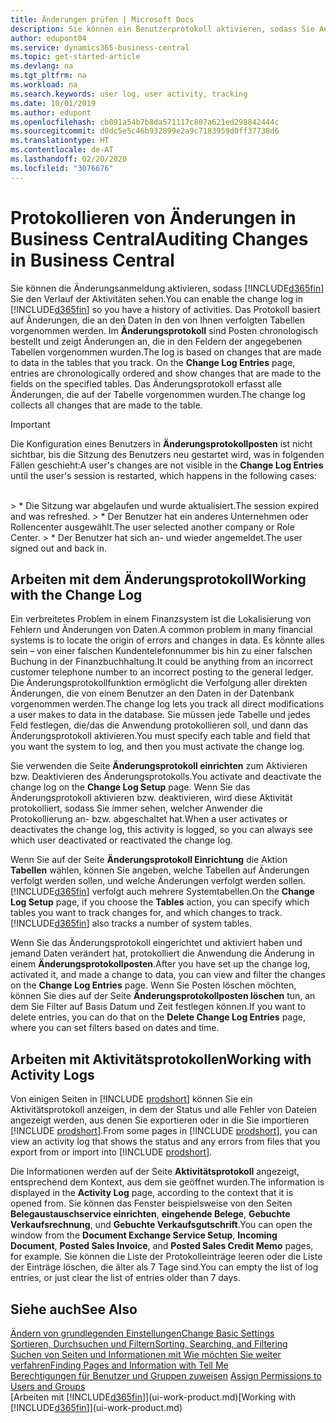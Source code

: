 ```yaml
---
title: Änderungen prüfen | Microsoft Docs
description: Sie können ein Benutzerprotokoll aktivieren, sodass Sie Aufzeichnungen über sämtliche Änderungen haben, die an den Daten in verfolgten Tabellen vorgenommen werden. Sie können Aktivitäten auch mit bestimmten Arten von Aktivitätsprotokollen verfolgen.
author: edupont04
ms.service: dynamics365-business-central
ms.topic: get-started-article
ms.devlang: na
ms.tgt_pltfrm: na
ms.workload: na
ms.search.keywords: user log, user activity, tracking
ms.date: 10/01/2019
ms.author: edupont
ms.openlocfilehash: cb091a54b7b8da571117c807a621ed298842444c
ms.sourcegitcommit: d0dc5e5c46b932899e2a9c7183959d0ff37738d6
ms.translationtype: HT
ms.contentlocale: de-AT
ms.lasthandoff: 02/20/2020
ms.locfileid: "3076676"
---
```

# <a name="auditing-changes-in-business-central"></a><span data-ttu-id="74812-104">Protokollieren von Änderungen in Business Central</span><span class="sxs-lookup"><span data-stu-id="74812-104">Auditing Changes in Business Central</span></span>

<span data-ttu-id="74812-105">Sie können die Änderungsanmeldung aktivieren, sodass [!INCLUDE[d365fin](includes/d365fin_md.md)] Sie den Verlauf der Aktivitäten sehen.</span><span class="sxs-lookup"><span data-stu-id="74812-105">You can enable the change log in [!INCLUDE[d365fin](includes/d365fin_md.md)] so you have a history of activities.</span></span> <span data-ttu-id="74812-106">Das Protokoll basiert auf Änderungen, die an den Daten in den von Ihnen verfolgten Tabellen vorgenommen werden. Im **Änderungsprotokoll** sind Posten chronologisch bestellt und zeigt Änderungen an, die in den Feldern der angegebenen Tabellen vorgenommen wurden.</span><span class="sxs-lookup"><span data-stu-id="74812-106">The log is based on changes that are made to data in the tables that you track. On the **Change Log Entries** page, entries are chronologically ordered and show changes that are made to the fields on the specified tables.</span></span> <span data-ttu-id="74812-107">Das Änderungsprotokoll erfasst alle Änderungen, die auf der Tabelle vorgenommen wurden.</span><span class="sxs-lookup"><span data-stu-id="74812-107">The change log collects all changes that are made to the table.</span></span>

> [!Important]
> <span data-ttu-id="74812-108">Die Konfiguration eines Benutzers in **Änderungsprotokollposten** ist nicht sichtbar, bis die Sitzung des Benutzers neu gestartet wird, was in folgenden Fällen geschieht:</span><span class="sxs-lookup"><span data-stu-id="74812-108">A user's changes are not visible in the **Change Log Entries** until the user's session is restarted, which happens in the following cases:</span></span>
<br />
> * <span data-ttu-id="74812-109">Die Sitzung war abgelaufen und wurde aktualisiert.</span><span class="sxs-lookup"><span data-stu-id="74812-109">The session expired and was refreshed.</span></span>
> * <span data-ttu-id="74812-110">Der Benutzer hat ein anderes Unternehmen oder Rollencenter ausgewählt.</span><span class="sxs-lookup"><span data-stu-id="74812-110">The user selected another company or Role Center.</span></span>
> * <span data-ttu-id="74812-111">Der Benutzer hat sich an- und wieder angemeldet.</span><span class="sxs-lookup"><span data-stu-id="74812-111">The user signed out and back in.</span></span>

## <a name="working-with-the-change-log"></a><span data-ttu-id="74812-112">Arbeiten mit dem Änderungsprotokoll</span><span class="sxs-lookup"><span data-stu-id="74812-112">Working with the Change Log</span></span>

<span data-ttu-id="74812-113">Ein verbreitetes Problem in einem Finanzsystem ist die Lokalisierung von Fehlern und Änderungen von Daten.</span><span class="sxs-lookup"><span data-stu-id="74812-113">A common problem in many financial systems is to locate the origin of errors and changes in data.</span></span> <span data-ttu-id="74812-114">Es könnte alles sein – von einer falschen Kundentelefonnummer bis hin zu einer falschen Buchung in der Finanzbuchhaltung.</span><span class="sxs-lookup"><span data-stu-id="74812-114">It could be anything from an incorrect customer telephone number to an incorrect posting to the general ledger.</span></span> <span data-ttu-id="74812-115">Die Änderungsprotokollfunktion ermöglicht die Verfolgung aller direkten Änderungen, die von einem Benutzer an den Daten in der Datenbank vorgenommen werden.</span><span class="sxs-lookup"><span data-stu-id="74812-115">The change log lets you track all direct modifications a user makes to data in the database.</span></span> <span data-ttu-id="74812-116">Sie müssen jede Tabelle und jedes Feld festlegen, die/das die Anwendung protokollieren soll, und dann das Änderungsprotokoll aktivieren.</span><span class="sxs-lookup"><span data-stu-id="74812-116">You must specify each table and field that you want the system to log, and then you must activate the change log.</span></span>  

<span data-ttu-id="74812-117">Sie verwenden die Seite **Änderungsprotokoll einrichten** zum Aktivieren bzw. Deaktivieren des Änderungsprotokolls.</span><span class="sxs-lookup"><span data-stu-id="74812-117">You activate and deactivate the change log on the **Change Log Setup** page.</span></span> <span data-ttu-id="74812-118">Wenn Sie das Änderungsprotokoll aktivieren bzw. deaktivieren, wird diese Aktivität protokolliert, sodass Sie immer sehen, welcher Anwender die Protokollierung an- bzw. abgeschaltet hat.</span><span class="sxs-lookup"><span data-stu-id="74812-118">When a user activates or deactivates the change log, this activity is logged, so you can always see which user deactivated or reactivated the change log.</span></span>

<span data-ttu-id="74812-119">Wenn Sie auf der Seite **Änderungsprotokoll Einrichtung** die Aktion **Tabellen** wählen, können Sie angeben, welche Tabellen auf Änderungen verfolgt werden sollen, und welche Änderungen verfolgt werden sollen. [!INCLUDE[d365fin](includes/d365fin_md.md)] verfolgt auch mehrere Systemtabellen.</span><span class="sxs-lookup"><span data-stu-id="74812-119">On the **Change Log Setup** page, if you choose the **Tables** action, you can specify which tables you want to track changes for, and which changes to track. [!INCLUDE[d365fin](includes/d365fin_md.md)] also tracks a number of system tables.</span></span>

<span data-ttu-id="74812-120">Wenn Sie das Änderungsprotokoll eingerichtet und aktiviert haben und jemand Daten verändert hat, protokolliert die Anwendung die Änderung in einem **Änderungsprotokollposten**.</span><span class="sxs-lookup"><span data-stu-id="74812-120">After you have set up the change log, activated it, and made a change to data, you can view and filter the changes on the **Change Log Entries** page.</span></span> <span data-ttu-id="74812-121">Wenn Sie Posten löschen möchten, können Sie dies auf der Seite **Änderungsprotokollposten löschen** tun, an dem Sie Filter auf Basis Datum und Zeit festlegen können.</span><span class="sxs-lookup"><span data-stu-id="74812-121">If you want to delete entries, you can do that on the **Delete Change Log Entries** page, where you can set filters based on dates and time.</span></span>  

## <a name="working-with-activity-logs"></a><span data-ttu-id="74812-122">Arbeiten mit Aktivitätsprotokollen</span><span class="sxs-lookup"><span data-stu-id="74812-122">Working with Activity Logs</span></span>

<span data-ttu-id="74812-123">Von einigen Seiten in [!INCLUDE [prodshort](includes/prodshort.md)] können Sie ein Aktivitätsprotokoll anzeigen, in dem der Status und alle Fehler von Dateien angezeigt werden, aus denen Sie exportieren oder in die Sie importieren [!INCLUDE [prodshort](includes/prodshort.md)].</span><span class="sxs-lookup"><span data-stu-id="74812-123">From some pages in [!INCLUDE [prodshort](includes/prodshort.md)], you can view an activity log that shows the status and any errors from files that you export from or import into [!INCLUDE [prodshort](includes/prodshort.md)].</span></span>  

<span data-ttu-id="74812-124">Die Informationen werden auf der Seite **Aktivitätsprotokoll** angezeigt, entsprechend dem Kontext, aus dem sie geöffnet wurden.</span><span class="sxs-lookup"><span data-stu-id="74812-124">The information is displayed in the **Activity Log** page, according to the context that it is opened from.</span></span> <span data-ttu-id="74812-125">Sie können das Fenster beispielsweise von den Seiten **Belegaustauschservice einrichten**, **eingehende Belege**, **Gebuchte Verkaufsrechnung**, und **Gebuchte Verkaufsgutschrift**.</span><span class="sxs-lookup"><span data-stu-id="74812-125">You can open the window from the **Document Exchange Service Setup**, **Incoming Document**, **Posted Sales Invoice**, and **Posted Sales Credit Memo** pages, for example.</span></span> <span data-ttu-id="74812-126">Sie können die Liste der Protokolleinträge leeren oder die Liste der Einträge löschen, die älter als 7 Tage sind.</span><span class="sxs-lookup"><span data-stu-id="74812-126">You can empty the list of log entries, or just clear the list of entries older than 7 days.</span></span>  

## <a name="see-also"></a><span data-ttu-id="74812-127">Siehe auch</span><span class="sxs-lookup"><span data-stu-id="74812-127">See Also</span></span>
[<span data-ttu-id="74812-128">Ändern von grundlegenden Einstellungen</span><span class="sxs-lookup"><span data-stu-id="74812-128">Change Basic Settings</span></span>](ui-change-basic-settings.md)  
[<span data-ttu-id="74812-129">Sortieren, Durchsuchen und Filtern</span><span class="sxs-lookup"><span data-stu-id="74812-129">Sorting, Searching, and Filtering</span></span>](ui-enter-criteria-filters.md)  
[<span data-ttu-id="74812-130">Suchen von Seiten und Informationen mit Wie möchten Sie weiter verfahren</span><span class="sxs-lookup"><span data-stu-id="74812-130">Finding Pages and Information with Tell Me</span></span>](ui-search.md)  
<span data-ttu-id="74812-131">[Berechtigungen für Benutzer und Gruppen zuweisen](ui-define-granular-permissions.md)  </span><span class="sxs-lookup"><span data-stu-id="74812-131">[Assign Permissions to Users and Groups](ui-define-granular-permissions.md)  </span></span>  
<span data-ttu-id="74812-132">[Arbeiten mit [!INCLUDE[d365fin](includes/d365fin_md.md)]](ui-work-product.md)</span><span class="sxs-lookup"><span data-stu-id="74812-132">[Working with [!INCLUDE[d365fin](includes/d365fin_md.md)]](ui-work-product.md)</span></span>  
